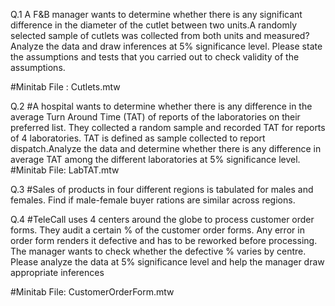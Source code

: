 Q.1
A F&B manager wants to determine whether there is any significant difference in the diameter of the cutlet between two units.A randomly selected sample of cutlets was 
collected from both units and measured? Analyze the data and draw inferences at 5% significance level. Please state the assumptions and tests that you carried out to 
check validity of the assumptions.

#Minitab File : Cutlets.mtw

Q.2
#A hospital wants to determine whether there is any difference in the average Turn Around Time (TAT) of reports of the laboratories on their preferred list. They collected a random sample and recorded TAT for reports of 4 laboratories. TAT is defined as sample collected to report dispatch.Analyze the data and determine whether there is any difference in average TAT among the different laboratories at 5% significance level.
 
#Minitab File: LabTAT.mtw


Q.3
#Sales of products in four different regions is tabulated for males and females. Find if male-female buyer rations are similar across regions.


Q.4
#TeleCall uses 4 centers around the globe to process customer order forms. They audit a certain %  of the customer order forms. Any error in order form renders it defective and has to be reworked before processing.  The manager wants to check whether the defective %  varies by centre. Please analyze the data at 5% significance level and help the manager draw appropriate 
inferences

#Minitab File: CustomerOrderForm.mtw
